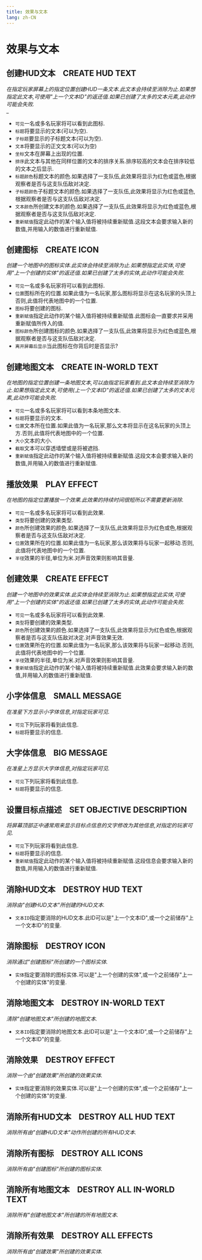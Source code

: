 ```yaml
---
title: 效果与文本
lang: zh-CN
---
```


# 效果与文本



## 创建HUD文本    CREATE HUD TEXT

_在指定玩家屏幕上的指定位置创建HUD一条文本.此文本会持续至消除为止.如果想指定此文本,可使用"上一个文本ID"的返还值.如果已创建了太多的文本元素,此动作可能会失败._<br />_

- `可见`一名或多名玩家将可以看到此图标.
- `标题`将要显示的文本(可以为空).
- `子标题`要显示的子标题文本(可以为空).
- `文本`将要显示的正文文本(可以为空)
- `坐标`文本在屏幕上出现的位置.
- `排序`此文本与其他在同样位置的文本的排序关系.排序较高的文本会在排序较低的文本之后显示.
- `标题颜色`标题文本的颜色.如果选择了一支队伍,此效果将显示为红色或蓝色,根据观察者是否与这支队伍敌对决定.
- `子标题颜色`子标题文本的颜色.如果选择了一支队伍,此效果将显示为红色或蓝色,根据观察者是否与这支队伍敌对决定.
- `文本颜色`所创建文本的颜色.如果选择了一支队伍,此效果将显示为红色或蓝色,根据观察者是否与这支队伍敌对决定.
- `重新赋值`指定此动作的某个输入值将被持续重新赋值.这段文本会要求输入新的数值,并用输入的数值进行重新赋值.<br />



## 创建图标    CREATE ICON

_创建一个地图中的图标实体.此实体会持续至消除为止.如果想指定此实体,可使用"上一个创建的实体"的返还值.如果已创建了太多的实体,此动作可能会失败._

- `可见`一名或多名玩家将可以看到此图标.
- `位置`图标所在的位置.如果此值为一名玩家,那么图标将显示在这名玩家的头顶上否则,此值将代表地图中的一个位置.
- `图标`将要创建的图标.
- `重新赋值`指定此动作的某个输入值将被持续重新赋值.此图标会一直要求并采用重新赋值所传入的值.
- `图标颜色`所创建图标的颜色.如果选择了一支队伍,此效果将显示为红色或蓝色,根据观察者是否与这支队伍敌对决定.
- `离开屏幕后显示`当此图标在你背后时是否显示?<br />



## 创建地图文本    CREATE IN-WORLD TEXT

_在地图的指定位置创建一条地图文本,可以由指定玩家看到.此文本会持续至消除为止.如果想指定此文本,可使用(上一个文本ID"的返还值.如果已创建了太多的文本元素,此动作可能会失败._

- `可见`一名或多名玩家将可以看到本条地图文本.
- `标题`将要显示的文本.
- `位置`文本所在位置.如果此值为一名玩家,那么文本将显示在这名玩家的头顶上方.否则,此值将代表地图中的一个位置.
- `大小`文本的大小.
- `截取`文本可以穿透墙壁或是将被遮挡.
- `重新赋值`指定此动作的某个输入值将被持续重新赋值.这段文本会要求输入新的数值,并用输入的数值进行重新赋值.<br />



## 播放效果    PLAY EFFECT

_在地图的指定位置播放一个效果.此效果的持续时间很短所以不需要更新消除._

- `可见`一名或多名玩家将可以看到此效果.
- `类型`将要创建的效果类型.
- `颜色`所创建效果的颜色.如果选择了一支队伍,此效果将显示为红色或色,根据观察者是否与这支队伍敌对决定.
- `位置`效果所在的位置.如果此值为一名玩家,那么该效果将与玩家一起移动.否则,此值将代表地图中的一个位置.
- `半径`效果的半径,单位为米.对声音效果则影响其音量.<br />



## 创建效果    CREATE EFFECT

_创建一个地图中的效果实体.此实体会持续至消除为止.如果想指定此实体,可使用"上一个创建的实体"的返还值.如果已创建了太多的实体,此动作可能会失败._

- `可见`一名或多名玩家将可以看到此效果.
- `类型`将要创建的效果类型.
- `颜色`所创建效果的颜色.如果选择了一支队伍,此效果将显示为红色或色,根据观察者是否与这支队伍敌对决定.对声音效果无效.
- `位置`效果所在的位置.如果此值为一名玩家,那么该效果将与玩家一起移动.否则,此值将代表地图中的一个位置.
- `半径`效果的半径,单位为米.对声音效果则影响其音量.
- `重新赋值`指定此动作的某个输入值将被持续重新赋值.此效果会要求输入新的数值,并用输入的数值进行重新赋值.<br />



## 小字体信息    SMALL MESSAGE

_在准星下方显示小字体信息,对指定玩家可见._

- `可见`下列玩家将看到此信息.
- `标题`将要显示的信息.<br />



## 大字体信息    BIG MESSAGE

_在准星上方显示大字体信息,对指定玩家可见._

- `可见`下列玩家将看到此信息.
- `标题`将要显示的信息.<br />



## 设置目标点描述    SET OBJECTIVE DESCRIPTION

_将屏幕顶部正中通常用来显示目标点信息的文字修改为其他信息,对指定的玩家可见._

- `可见`下列玩家将看到此信息.
- `标题`将要显示的信息.
- `重新赋值`指定此动作的某个输入值将被持续重新赋值.这段信息会要求输入新的数值,并用输入的数值进行重新赋值.



## 消除HUD文本    DESTROY HUD TEXT

_消除由"创建HUD文本"所创建的HUD文本._

- `文本ID`指定要消除的HUD文本.此ID可以是"上一个文本ID",或一个之前储存"上一个文本ID"的变量.<br />



## 消除图标    DESTROY ICON

_消除通过"创建图标"所创建的一个图标实体._

- `实体`指定要消除的图标实体.可以是"上一个创建的实体",或一个之前储存"上一个创建的实体"的变量.<br />



## 消除地图文本    DESTROY IN-WORLD TEXT

_清除"创建地图文本"所创建的地图文本._

- `文本ID`指定要消除的地图文本.此ID可以是"上一个文本ID",或一个之前储存"上一个文本ID"的变量.<br />



## 消除效果    DESTROY EFFECT

_消除一个由"创建效果"所创建的效果实体._

- `实体`指定要消除的效果实体.可以是"上一个创建的实体",或一个之前储存"上一个创建的实体"的变量.<br />



## 消除所有HUD文本    DESTROY ALL HUD TEXT

_消除所有由"创建HUD文本"动作所创建的所有HUD文本._<br />



## 消除所有图标    DESTROY ALL ICONS

_消除所有由"创建图标"所创建的图标实体._<br />



## 消除所有地图文本    DESTROY ALL IN-WORLD TEXT

_消除所有"创建地图文本"所创建的所有地图文本._<br />



## 消除所有效果    DESTROY ALL EFFECTS

_消除所有由"创建效果"所创建的效果实体._<br />




